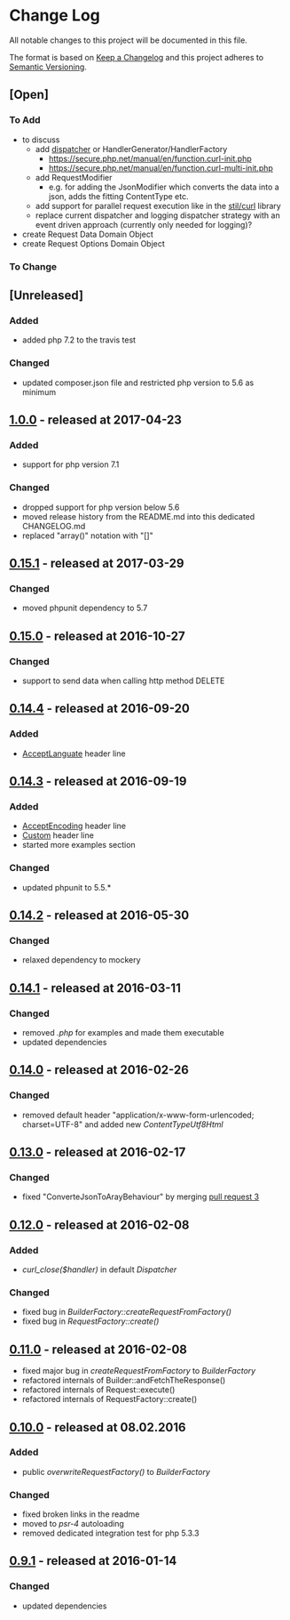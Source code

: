 # Change Log

All notable changes to this project will be documented in this file.

The format is based on [Keep a Changelog](http://keepachangelog.com/)
and this project adheres to [Semantic Versioning](http://semver.org/).

## [Open]

### To Add

* to discuss
    * add [dispatcher](https://github.com/jyggen/curl/blob/master/src/Dispatcher.php) or HandlerGenerator/HandlerFactory
        * https://secure.php.net/manual/en/function.curl-init.php
        * https://secure.php.net/manual/en/function.curl-multi-init.php
    * add RequestModifier
        * e.g. for adding the JsonModifier which converts the data into a json, adds the fitting ContentType etc.
    * add support for parallel request execution like in the [stil/curl](https://github.com/stil/curl-easy) library
    * replace current dispatcher and logging dispatcher strategy with an event driven approach (currently only needed for logging)?
* create Request Data Domain Object
* create Request Options Domain Object

### To Change

## [Unreleased]

### Added

* added php 7.2 to the travis test

### Changed

* updated composer.json file and restricted php version to 5.6 as minimum

## [1.0.0](https://github.com/bazzline/php_component_curl/tree/1.0.0) - released at 2017-04-23

### Added

* support for php version 7.1

### Changed

* dropped support for php version below 5.6
* moved release history from the README.md into this dedicated CHANGELOG.md
* replaced "array()" notation with "[]"

## [0.15.1](https://github.com/bazzline/php_component_curl/tree/0.15.1) - released at 2017-03-29

### Changed

* moved phpunit dependency to 5.7

## [0.15.0](https://github.com/bazzline/php_component_curl/tree/0.15.0) - released at 2016-10-27

### Changed

* support to send data when calling http method DELETE

## [0.14.4](https://github.com/bazzline/php_component_curl/tree/0.14.4) - released at 2016-09-20

### Added

* [AcceptLanguate](https://github.com/bazzline/php_component_curl/blob/0.14.4/source/HeaderLine/AcceptLanguage.php) header line

## [0.14.3](https://github.com/bazzline/php_component_curl/tree/0.14.3) - released at 2016-09-19

### Added

* [AcceptEncoding](https://github.com/bazzline/php_component_curl/blob/0.14.3/source/HeaderLine/AcceptEncoding.php) header line
* [Custom](https://github.com/bazzline/php_component_curl/blob/0.14.3/source/HeaderLine/Custom.php) header line
* started more examples section

### Changed

* updated phpunit to 5.5.*

## [0.14.2](https://github.com/bazzline/php_component_curl/tree/0.14.2) - released at 2016-05-30

### Changed

* relaxed dependency to mockery

## [0.14.1](https://github.com/bazzline/php_component_curl/tree/0.14.1) - released at 2016-03-11

### Changed

* removed *.php* for examples and made them executable
* updated dependencies

## [0.14.0](https://github.com/bazzline/php_component_curl/tree/0.14.0) - released at 2016-02-26

### Changed

* removed default header "application/x-www-form-urlencoded; charset=UTF-8" and added new *ContentTypeUtf8Html*

## [0.13.0](https://github.com/bazzline/php_component_curl/tree/0.13.0) - released at 2016-02-17

### Changed

* fixed "ConverteJsonToArayBehaviour" by merging [pull request 3](https://github.com/bazzline/php_component_curl/pull/3)

## [0.12.0](https://github.com/bazzline/php_component_curl/tree/0.12.0) - released at 2016-02-08

### Added

* *curl_close($handler)* in default *Dispatcher*

### Changed

* fixed bug in *BuilderFactory::createRequestFromFactory()*
* fixed bug in *RequestFactory::create()*

## [0.11.0](https://github.com/bazzline/php_component_curl/tree/0.11.0) - released at 2016-02-08

* fixed major bug in *createRequestFromFactory* to *BuilderFactory*
* refactored internals of Builder::andFetchTheResponse()
* refactored internals of Request::execute()
* refactored internals of RequestFactory::create()

## [0.10.0](https://github.com/bazzline/php_component_curl/tree/0.10.0) - released at 08.02.2016

### Added

* public *overwriteRequestFactory()* to *BuilderFactory*

### Changed

* fixed broken links in the readme
* moved to *psr-4* autoloading
* removed dedicated integration test for php 5.3.3

## [0.9.1](https://github.com/bazzline/php_component_curl/tree/0.9.1) - released at 2016-01-14

### Changed

* updated dependencies
